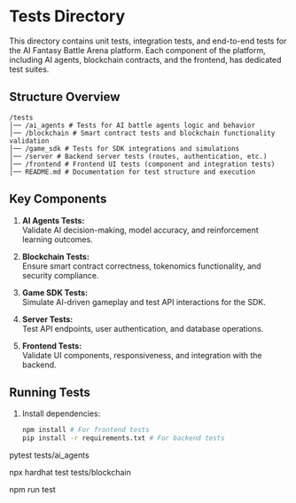# Tests Directory

This directory contains unit tests, integration tests, and end-to-end tests for the AI Fantasy Battle Arena platform. Each component of the platform, including AI agents, blockchain contracts, and the frontend, has dedicated test suites.

## Structure Overview

```
/tests 
│── /ai_agents # Tests for AI battle agents logic and behavior
│── /blockchain # Smart contract tests and blockchain functionality validation 
│── /game_sdk # Tests for SDK integrations and simulations
│── /server # Backend server tests (routes, authentication, etc.)
│── /frontend # Frontend UI tests (component and integration tests)
│── README.md # Documentation for test structure and execution
```


## Key Components
1. **AI Agents Tests:**  
   Validate AI decision-making, model accuracy, and reinforcement learning outcomes.

2. **Blockchain Tests:**  
   Ensure smart contract correctness, tokenomics functionality, and security compliance.

3. **Game SDK Tests:**  
   Simulate AI-driven gameplay and test API interactions for the SDK.

4. **Server Tests:**  
   Test API endpoints, user authentication, and database operations.

5. **Frontend Tests:**  
   Validate UI components, responsiveness, and integration with the backend.

## Running Tests
1. Install dependencies:  
   ```bash
   npm install # For frontend tests
   pip install -r requirements.txt # For backend tests

pytest tests/ai_agents

npx hardhat test tests/blockchain

npm run test

